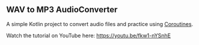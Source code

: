 ## WAV to MP3 AudioConverter
A simple Kotlin project to convert audio files and practice using [Coroutines](https://kotlinlang.org/docs/coroutines-basics.html).

Watch the tutorial on YouTube here: https://youtu.be/fkw1-nYSnhE
